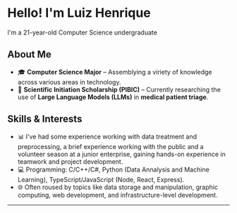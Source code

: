 # Hello! I'm Luiz Henrique

I'm a 21-year-old Computer Science undergraduate

## About Me

- 🎓 **Computer Science Major** – Assemblying a viriety of knowledge across various areas in technology.
- 🧪 **Scientific Initiation Scholarship (PIBIC)** – Currently researching the use of **Large Language Models (LLMs)** in **medical patient triage**.

## Skills & Interests

- 📊 I've had some experience working with data treatment and preprocessing, a brief experience working with the public and a volunteer season at a junior enterprise, gaining hands-on experience in teamwork and project development.
- 💻 Programming: C/C++/C#, Python (Data Annalysis and Machine Learning), TypeScript/JavaScript (Node, React, Express). 
- 🌐 Often roused by topics like data storage and manipulation, graphic computing, web development, and infrastructure-level development. 

---
